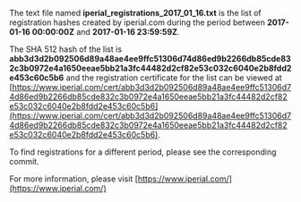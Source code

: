 The text file named **iperial_registrations_2017_01_16.txt** is the list of registration hashes created by iperial.com during the period between **2017-01-16 00:00:00Z** and **2017-01-16 23:59:59Z**.

The SHA 512 hash of the list is **abb3d3d2b092506d89a48ae4ee9ffc51306d74d86ed9b2266db85cde832c3b0972e4a1650eeae5bb21a3fc44482d2cf82e53c032c6040e2b8fdd2e453c60c5b6** and the registration certificate for the list can be viewed at [https://www.iperial.com/cert/abb3d3d2b092506d89a48ae4ee9ffc51306d74d86ed9b2266db85cde832c3b0972e4a1650eeae5bb21a3fc44482d2cf82e53c032c6040e2b8fdd2e453c60c5b6](https://www.iperial.com/cert/abb3d3d2b092506d89a48ae4ee9ffc51306d74d86ed9b2266db85cde832c3b0972e4a1650eeae5bb21a3fc44482d2cf82e53c032c6040e2b8fdd2e453c60c5b6).

To find registrations for a different period, please see the corresponding commit.

For more information, please visit [https://www.iperial.com/](https://www.iperial.com/)
